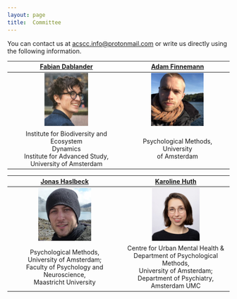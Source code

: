 ```yaml
---
layout: page
title:  Committee
---
```


You can contact us at [acscc.info@protonmail.com](mailto:acscc.info@protonmail.com) or write us directly using the following information.

|[Fabian Dablander](https://fabiandablander.com)|[Adam Finnemann](https://afinnemann.github.io/afinnemann/)|
|:-------------------------:|:-------------------------:|
|<img src="/assets/image23/committee/fabian.jpg" height="120px"  />| <img src="/assets/image23/committee/adam.png" height="120px"  />|
|Institute for Biodiversity and Ecosystem <br> Dynamics <br> Institute for Advanced Study, <br> University of Amsterdam | Psychological Methods, University <br> of Amsterdam |

|[Jonas Haslbeck](https://jonashaslbeck.com/)|[Karoline Huth](https://karolinehuth.github.io/)|
|:-------------------------:|:-------------------------:|
|<img src="/assets/image23/committee/jonas.jpg" height="120px"  />| <img src="/assets/image23/committee/KarolineHuth_vertical.jpg" height="120px"  />|
| Psychological Methods, <br> University of Amsterdam;<br>  Faculty of Psychology and Neuroscience, <br> Maastricht University | Centre for Urban Mental Health & <br> Department of Psychological Methods, <br> University of Amsterdam; <br> Department of Psychiatry, <br> Amsterdam UMC |
